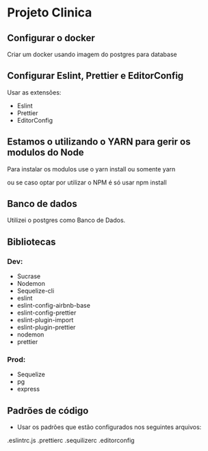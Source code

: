 # Projeto Clinica

## Configurar o docker
Criar um docker usando imagem do postgres para database

## Configurar Eslint, Prettier e EditorConfig

Usar as extensões:
 - Eslint
 - Prettier
 - EditorConfig

## Estamos o utilizando o YARN para gerir os modulos do Node

Para instalar os modulos use o yarn install ou somente yarn

ou se caso optar por utilizar o NPM é só usar npm install

## Banco de dados

Utilizei o postgres como Banco de Dados.

## Bibliotecas

### Dev:

- Sucrase
- Nodemon
- Sequelize-cli
- eslint
- eslint-config-airbnb-base
- eslint-config-prettier
- eslint-plugin-import
- eslint-plugin-prettier
- nodemon
- prettier

### Prod:

- Sequelize
- pg
- express

## Padrões de código

- Usar os padrões que estão configurados nos seguintes arquivos:

 .eslintrc.js
 .prettierc
 .sequilizerc
 .editorconfig

